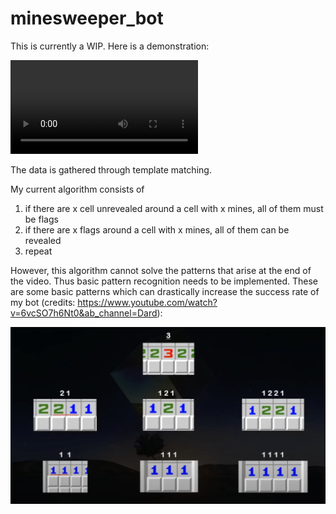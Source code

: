 # minesweeper_bot

This is currently a WIP. Here is a demonstration:

![](minwaqwwpwe2.mov)

The data is gathered through template matching.

My current algorithm consists of

1. if there are x cell unrevealed around a cell with x mines, all of them must be flags
2. if there are x flags around a cell with x mines, all of them can be revealed
3. repeat

However, this algorithm cannot solve the patterns that arise at the end of the video. Thus basic pattern recognition needs to be implemented. These are some basic patterns which can drastically increase the success rate of my bot (credits: https://www.youtube.com/watch?v=6vcSO7h6Nt0&ab_channel=Dard):

<img src="future.png" width="800" />
